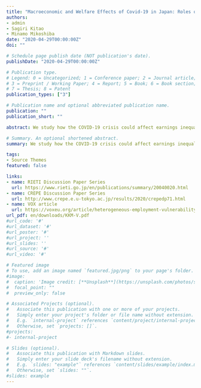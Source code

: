 ```yaml
---
title: "Macroeconomic and Welfare Effects of Covid-19 in Japan: Roles of Labor Market Heterogeneity"
authors:
- admin
- Sagiri Kitao
- Minamo Mikoshiba
date: "2020-04-29T00:00:00Z"
doi: ""

# Schedule page publish date (NOT publication's date).
publishDate: "2020-04-29T00:00:00Z"

# Publication type.
# Legend: 0 = Uncategorized; 1 = Conference paper; 2 = Journal article;
# 3 = Preprint / Working Paper; 4 = Report; 5 = Book; 6 = Book section;
# 7 = Thesis; 8 = Patent
publication_types: ["3"]

# Publication name and optional abbreviated publication name.
publication: ""
publication_short: ""

abstract: We study how the COVID-19 crisis could affect earnings inequality across heterogeneous individuals in Japan. We use the Employment Status Survey (ESS) to identify groups of individuals who are more vulnerable to the COVID-19 shocks, which likely affect workers in different industries, occupations, and employment types in different magnitude. We assess the impact using various data and early evidence including expenditures data from the JCB Consumption NOW during the first weeks of the pandemic. Our study identifies significant heterogeneity in vulnerability to the COVID-19 shocks across workers of different types. We find that the crisis will hit low-income groups by more and is likely to significantly exacerbate inequality through multiple channels, calling for urgent and large-scale assistance targeted towards affected individuals.

# Summary. An optional shortened abstract.
summary: We study how the COVID-19 crisis could affect earnings inequality across heterogeneous individuals in Japan.

tags:
- Source Themes
featured: false

links:
- name: RIETI Discussion Paper Series
  url: https://www.rieti.go.jp/en/publications/summary/20040020.html
- name: CREPE Discussion Paper Series
  url: http://www.crepe.e.u-tokyo.ac.jp/results/2020/crepedp71.html
- name: VOX article
  url: https://voxeu.org/article/heterogeneous-employment-vulnerability-and-inequality-japan 
url_pdf: en/downloads/KKM-V.pdf
#url_code: '#'
#url_dataset: '#'
#url_poster: '#'
#url_project: ''
#url_slides: ''
#url_source: '#'
#url_video: '#'

# Featured image
# To use, add an image named `featured.jpg/png` to your page's folder. 
#image:
#  caption: 'Image credit: [**Unsplash**](https://unsplash.com/photos/s9CC2SKySJM)'
#  focal_point: ""
#  preview_only: false

# Associated Projects (optional).
#   Associate this publication with one or more of your projects.
#   Simply enter your project's folder or file name without extension.
#   E.g. `internal-project` references `content/project/internal-project/index.md`.
#   Otherwise, set `projects: []`.
#projects:
#- internal-project

# Slides (optional).
#   Associate this publication with Markdown slides.
#   Simply enter your slide deck's filename without extension.
#   E.g. `slides: "example"` references `content/slides/example/index.md`.
#   Otherwise, set `slides: ""`.
#slides: example
---
```

